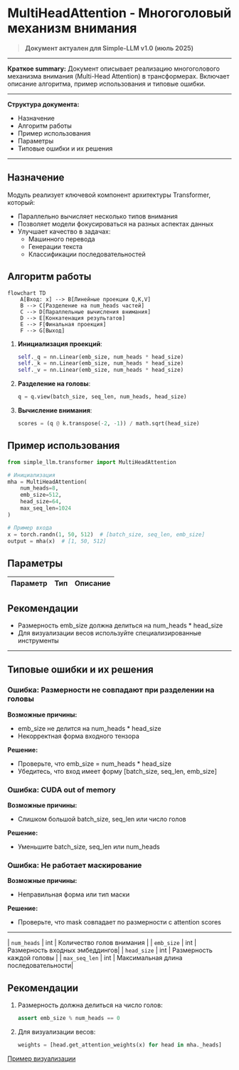 # MultiHeadAttention - Многоголовый механизм внимания

> **Документ актуален для Simple-LLM v1.0 (июль 2025)**

---

**Краткое summary:**
Документ описывает реализацию многоголового механизма внимания (Multi-Head Attention) в трансформерах. Включает описание алгоритма, пример использования и типовые ошибки.

---

**Структура документа:**
- Назначение
- Алгоритм работы
- Пример использования
- Параметры
- Типовые ошибки и их решения

---

## Назначение
Модуль реализует ключевой компонент архитектуры Transformer, который:
- Параллельно вычисляет несколько типов внимания
- Позволяет модели фокусироваться на разных аспектах данных
- Улучшает качество в задачах:
  - Машинного перевода
  - Генерации текста
  - Классификации последовательностей

## Алгоритм работы

```mermaid
flowchart TD
    A[Вход: x] --> B[Линейные проекции Q,K,V]
    B --> C[Разделение на num_heads частей]
    C --> D[Параллельные вычисления внимания]
    D --> E[Конкатенация результатов]
    E --> F[Финальная проекция]
    F --> G[Выход]
```

1. **Инициализация проекций**:
   ```python
   self._q = nn.Linear(emb_size, num_heads * head_size)
   self._k = nn.Linear(emb_size, num_heads * head_size)
   self._v = nn.Linear(emb_size, num_heads * head_size)
   ```

2. **Разделение на головы**:
   ```python
   q = q.view(batch_size, seq_len, num_heads, head_size)
   ```

3. **Вычисление внимания**:
   ```python
   scores = (q @ k.transpose(-2, -1)) / math.sqrt(head_size)
   ```

## Пример использования
```python
from simple_llm.transformer import MultiHeadAttention

# Инициализация
mha = MultiHeadAttention(
    num_heads=8,
    emb_size=512,
    head_size=64,
    max_seq_len=1024
)

# Пример входа
x = torch.randn(1, 50, 512)  # [batch_size, seq_len, emb_size]
output = mha(x)  # [1, 50, 512]
```

## Параметры
| Параметр      | Тип  | Описание                     |
|---------------|------|------------------------------|

## Рекомендации
- Размерность emb_size должна делиться на num_heads * head_size
- Для визуализации весов используйте специализированные инструменты

---

## Типовые ошибки и их решения

### Ошибка: Размерности не совпадают при разделении на головы
**Возможные причины:**
- emb_size не делится на num_heads * head_size
- Некорректная форма входного тензора

**Решение:**
- Проверьте, что emb_size = num_heads * head_size
- Убедитесь, что вход имеет форму [batch_size, seq_len, emb_size]

### Ошибка: CUDA out of memory
**Возможные причины:**
- Слишком большой batch_size, seq_len или число голов

**Решение:**
- Уменьшите batch_size, seq_len или num_heads

### Ошибка: Не работает маскирование
**Возможные причины:**
- Неправильная форма или тип маски

**Решение:**
- Проверьте, что mask совпадает по размерности с attention scores

---

| `num_heads`   | int  | Количество голов внимания    |
| `emb_size`    | int  | Размерность входных эмбеддингов|
| `head_size`   | int  | Размерность каждой головы    |
| `max_seq_len` | int  | Максимальная длина последовательности|

## Рекомендации
1. Размерность должна делиться на число голов:
   ```python
   assert emb_size % num_heads == 0
   ```
2. Для визуализации весов:
   ```python
   weights = [head.get_attention_weights(x) for head in mha._heads]
   ```

[Пример визуализации](/example/multi_head_attention_example.py)
